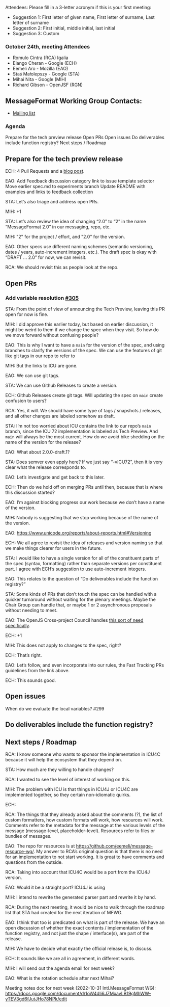 Attendees:
Please fill in a 3-letter acronym if this is your first meeting:

- Suggestion 1: First letter of given name, First letter of surname, Last letter of surname
- Suggestion 2: First initial, middle initial, last initial
- Suggestion 3: Custom

### October 24th, meeting Attendees

- Romulo Cintra (RCA) Igalia
- Elango Cheran - Google (ECH)
- Eemeli Aro - Mozilla (EAO)
- Staś Małolepszy - Google (STA)
- Mihai Nita - Google (MIH)
- Richard Gibson - OpenJSF (RGN)

## MessageFormat Working Group Contacts:

- [Mailing list](https://groups.google.com/a/chromium.org/forum/#!forum/message-format-wg)

### Agenda

Prepare for the tech preview release
Open PRs
Open issues
Do deliverables include function registry?
Next steps / Roadmap

## Prepare for the tech preview release

ECH: 4 Pull Requests and a [blog post](https://docs.google.com/document/d/1AjCDEMqfc7kvR1OH_7zaFd7YLPDgJidBvY3Whx9nrD0/edit).

EAO:
Add Feedback discussion category link to issue template selector
Move earlier spec.md to experiments branch
Update README with examples and links to feedback collection

STA: Let’s also triage and address open PRs.

MIH: +1

STA: Let’s also review the idea of changing “2.0” to “2” in the name “MessageFormat 2.0” in our messaging, repo, etc.

MIH: "2" for the project / effort, and "2.0" for the version.

EAO: Other specs use different naming schemes (semantic versioning, dates / years, auto-increment integers, etc.). The draft spec is okay with “DRAFT … 2.0” for now, we can revisit.

RCA: We should revisit this as people look at the repo.

## Open PRs

### Add variable resolution [#305](https://github.com/unicode-org/message-format-wg/pull/305)

STA: From the point of view of announcing the Tech Preview, leaving this PR open for now is fine.

MIH: I did approve this earlier today, but based on earlier discussion, it might be weird to them if we change the spec when they visit. So how do we move forward without confusing people?

EAO: This is why I want to have a `main` for the version of the spec, and using branches to clarify the versions of the spec. We can use the features of git like git tags in our repo to refer to

MIH: But the links to ICU are gone.

EAO: We can use git tags.

STA: We can use Github Releases to create a version.

ECH: Github Releases create git tags. Will updating the spec on `main` create confusion to users?

RCA: Yes, it will. We should have some type of tags / snapshots / releases, and all other changes are labeled somehow as draft.

STA: I’m not too worried about ICU contains the link to our repo’s `main` branch, since the ICU 72 implementation is labeled as Tech Preview. And `main` will always be the most current. How do we avoid bike shedding on the name of the version for the release?

EAO: What about 2.0.0-draft.1?

STA: Does semver even apply here? If we just say “-vICU72”, then it is very clear what the release corresponds to.

EAO: Let’s investigate and get back to this later.

ECH: Then do we hold off on merging PRs until then, because that is where this discussion started?

EAO: I’m against blocking progress our work because we don’t have a name of the version.

MIH: Nobody is suggesting that we stop working because of the name of the version.

EAO: https://www.unicode.org/reports/about-reports.html#Versioning

ECH: We all agree to revisit the idea of releases and version naming so that we make things clearer for users in the future.

STA: I would like to have a single version for all of the constituent parts of the spec (syntax, formatting) rather than separate versions per constituent part. I agree with ECH’s suggestion to use auto-increment integers.

EAO: This relates to the question of “Do deliverables include the function registry?”

STA: Some kinds of PRs that don’t touch the spec can be handled with a quicker turnaround without waiting for the plenary meetings. Maybe the Chair Group can handle that, or maybe 1 or 2 asynchronous proposals without needing to meet.

EAO: The OpenJS Cross-project Council handles [this sort of need specifically](https://github.com/openjs-foundation/cross-project-council/blob/455efe54f19a93d785a70d9cc9e88a9600c4ffd2/governance/GOVERNANCE.md#fast-tracking-prs).

ECH: +1

MIH: This does not apply to changes to the spec, right?

ECH: That’s right.

EAO: Let’s follow, and even incorporate into our rules, the Fast Tracking PRs guidelines from the link above.

ECH: This sounds good.

## Open issues

When do we evaluate the local variables? #299

## Do deliverables include the function registry?

## Next steps / Roadmap

RCA: I know someone who wants to sponsor the implementation in ICU4C because it will help the ecosystem that they depend on.

STA: How much are they willing to handle changes?

RCA: I wanted to see the level of interest of working on this.

MIH: The problem with ICU is that things in ICU4J or ICU4C are implemented together, so they certain non-idiomatic quirks.

ECH:

RCA: The things that they already asked about the comments (?), the list of custom formatters, how custom formats will work, how resources will work. Comments refer to the metadata for the message at the various levels of the message (message-level, placeholder-level). Resources refer to files or bundles of messages.

EAO: The repo for resources is at https://github.com/eemeli/message-resource-wg/. My answer to RCA’s original question is that there is no need for an implementation to not start working. It is great to have comments and questions from the outside.

RCA: Taking into account that ICU4C would be a port from the ICU4J version.

EAO: Would it be a straight port? ICU4J is using

MIH: I intend to rewrite the generated parser part and rewrite it by hand.

RCA: During the next meeting, it would be nice to walk through the roadmap list that STA had created for the next iteration of MFWG.

EAO: I think that too is predicated on what is part of the release. We have an open discussion of whether the exact contents / implementation of the function registry, and not just the shape / interface(s), are part of the release.

MIH: We have to decide what exactly the official release is, to discuss.

ECH: It sounds like we are all in agreement, in different words.

MIH: I will send out the agenda email for next week?

EAO: What is the rotation schedule after next Mihai?

Meeting notes doc for next week (2022-10-31 Intl.MessageFormat WG):
https://docs.google.com/document/d/1oW4dIi6JZMxavLB19gMhWW-yTEV3gd6fJutJHo78NPk/edit

